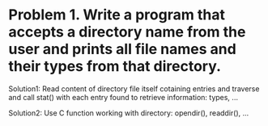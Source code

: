 # Problem 1. Write a program that accepts a directory name from the user and prints all file names and their types from that directory.

Solution1: 
    Read content of directory file itself cotaining entries and traverse and call stat() with each entry found to retrieve information: types, ...
    
Solution2:
    Use C function working with directory: opendir(), readdir(), ...